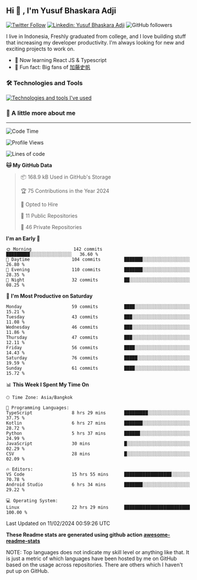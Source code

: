 ## Hi 👋 ,  I'm Yusuf Bhaskara Adji

[![Twitter Follow](https://img.shields.io/twitter/follow/frelein_asli?label=Follow)](https://twitter.com/intent/follow?screen_name=frelein_asli)
[![Linkedin: Yusuf Bhaskara Adji](https://img.shields.io/badge/-yusufadji-blue?style=flat-square&logo=Linkedin&logoColor=white&link=https://www.linkedin.com/in/yusuf-bhaskara-adji/)](https://www.linkedin.com/in/yusuf-bhaskara-adji/)
![GitHub followers](https://img.shields.io/github/followers/yusufadji?label=Follow&style=social)


I live in Indonesia, Freshly graduated from college, and I love building stuff that increasing my developer productivity. I'm always looking for new and exciting projects to work on.

- 🌱 Now learning React JS & Typescript
- 🐻 Fun fact: Big fans of [加藤史帆](https://www.instagram.com/katoshi.official/)

### 🛠️ Technologies and Tools
[![Technologies and tools I've used](https://skillicons.dev/icons?i=html,css,js,ts,php,python,kotlin,tailwind,bootstrap,next,express,sequelize,mysql,firebase,vercel,vscode,androidstudio,bash,git,postman,figma,docker,linux&perline=12)](#)

### 🐣 A little more about me
---

<!--START_SECTION:waka-->
![Code Time](http://img.shields.io/badge/Code%20Time-884%20hrs%201%20min-blue)

![Profile Views](http://img.shields.io/badge/Profile%20Views-0-blue)

![Lines of code](https://img.shields.io/badge/From%20Hello%20World%20I%27ve%20Written-61.9%20thousand%20lines%20of%20code-blue)

**🐱 My GitHub Data** 

> 📦 168.9 kB Used in GitHub's Storage 
 > 
> 🏆 75 Contributions in the Year 2024
 > 
> 💼 Opted to Hire
 > 
> 📜 11 Public Repositories 
 > 
> 🔑 46 Private Repositories 
 > 
**I'm an Early 🐤** 

```text
🌞 Morning                142 commits         █████████░░░░░░░░░░░░░░░░   36.60 % 
🌆 Daytime                104 commits         ███████░░░░░░░░░░░░░░░░░░   26.80 % 
🌃 Evening                110 commits         ███████░░░░░░░░░░░░░░░░░░   28.35 % 
🌙 Night                  32 commits          ██░░░░░░░░░░░░░░░░░░░░░░░   08.25 % 
```
📅 **I'm Most Productive on Saturday** 

```text
Monday                   59 commits          ████░░░░░░░░░░░░░░░░░░░░░   15.21 % 
Tuesday                  43 commits          ███░░░░░░░░░░░░░░░░░░░░░░   11.08 % 
Wednesday                46 commits          ███░░░░░░░░░░░░░░░░░░░░░░   11.86 % 
Thursday                 47 commits          ███░░░░░░░░░░░░░░░░░░░░░░   12.11 % 
Friday                   56 commits          ████░░░░░░░░░░░░░░░░░░░░░   14.43 % 
Saturday                 76 commits          █████░░░░░░░░░░░░░░░░░░░░   19.59 % 
Sunday                   61 commits          ████░░░░░░░░░░░░░░░░░░░░░   15.72 % 
```


📊 **This Week I Spent My Time On** 

```text
🕑︎ Time Zone: Asia/Bangkok

💬 Programming Languages: 
TypeScript               8 hrs 29 mins       █████████░░░░░░░░░░░░░░░░   37.75 % 
Kotlin                   6 hrs 27 mins       ███████░░░░░░░░░░░░░░░░░░   28.72 % 
Python                   5 hrs 37 mins       ██████░░░░░░░░░░░░░░░░░░░   24.99 % 
JavaScript               30 mins             █░░░░░░░░░░░░░░░░░░░░░░░░   02.29 % 
CSV                      28 mins             █░░░░░░░░░░░░░░░░░░░░░░░░   02.09 % 

🔥 Editors: 
VS Code                  15 hrs 55 mins      ██████████████████░░░░░░░   70.78 % 
Android Studio           6 hrs 34 mins       ███████░░░░░░░░░░░░░░░░░░   29.22 % 

💻 Operating System: 
Linux                    22 hrs 29 mins      █████████████████████████   100.00 % 
```


 Last Updated on 11/02/2024 00:59:26 UTC
<!--END_SECTION:waka-->

**These Readme stats are generated using github action [awesome-readme-stats](https://github.com/anmol098/waka-readme-stats)**

NOTE: Top languages does not indicate my skill level or anything like that. It is just a metric of which languages have been hosted by me on GitHub based on the usage across repositories. There are others which I haven't put up on GitHub.